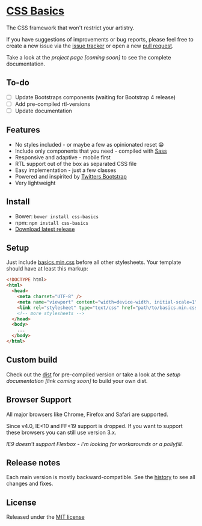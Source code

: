 # [CSS Basics](http://christoph-heich.de/css-basics)

The CSS framework that won't restrict your artistry.

If you have suggestions of improvements or bug reports, please feel free to
create a new issue via the [issue tracker](https://github.com/cheich/css-basics/issues) or open a new
[pull request](https://github.com/cheich/css-basics/pull/new/master).

Take a look at the _project page [coming soon]_ to see the complete documentation.

## To-do

- [ ] Update Bootstraps components (waiting for Bootstrap 4 release)
- [ ] Add pre-compiled rtl-versions
- [ ] Update documentation

## Features

- No styles included - or maybe a few as opinionated reset 😁
- Include only components that you need - compiled with [Sass](http://sass-lang.com/)
- Responsive and adaptive - mobile first
- RTL support out of the box as separated CSS file
- Easy implementation - just a few classes
- Powered and inspirited by [Twitters Bootstrap](http://getbootstrap.com/)
- Very lightweight

## Install

- Bower: `bower install css-basics`
- npm: `npm install css-basics`
- [Download latest release](https://github.com/cheich/css-basics/archive/master.zip)

## Setup

Just include [basics.min.css](/dist/basics.min.css) before all other stylesheets. Your
template should have at least this markup:

```html
<!DOCTYPE html>
<html>
  <head>
    <meta charset="UTF-8" />
    <meta name="viewport" content="width=device-width, initial-scale=1" />
    <link rel="stylesheet" type="text/css" href="path/to/basics.min.css" />
    <!-- more stylesheets -->
  </head>
  <body>
    ...
  </body>
</html>
```

## Custom build

Check out the [dist](/dist) for pre-compiled version or take
a look at the _setup documentation [link coming soon]_ to build your own dist.

## Browser Support

All major browsers like Chrome, Firefox and Safari are supported.

Since v4.0, IE<10 and FF<19 support is dropped. If you want to support these browsers
you can still use version 3.x.

_IE9 doesn't support Flexbox - I'm looking for workarounds or a pollyfill._

## Release notes

Each main version is mostly backward-compatible. See the [history](HISTORY.md) to
see all changes and fixes.

## License

Released under the [MIT license](LICENSE)
